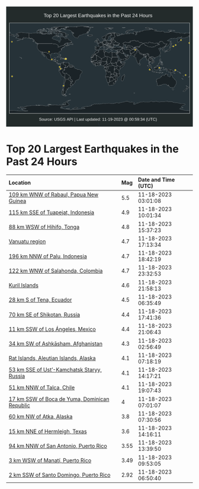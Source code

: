 ![Map](./map.png)

# Top 20 Largest Earthquakes in the Past 24 Hours

| Location | Mag | Date and Time (UTC) |
|:---|:---|:---|
| [109 km WNW of Rabaul, Papua New Guinea](https://earthquake.usgs.gov/earthquakes/eventpage/us6000lp9k) | 5.5 | 11-18-2023 03:01:08 |
| [115 km SSE of Tuapejat, Indonesia](https://earthquake.usgs.gov/earthquakes/eventpage/us6000lpaw) | 4.9 | 11-18-2023 10:01:34 |
| [88 km WSW of Hihifo, Tonga](https://earthquake.usgs.gov/earthquakes/eventpage/us6000lpc6) | 4.8 | 11-18-2023 15:37:23 |
| [Vanuatu region](https://earthquake.usgs.gov/earthquakes/eventpage/us6000lpc7) | 4.7 | 11-18-2023 17:13:34 |
| [196 km NNW of Palu, Indonesia](https://earthquake.usgs.gov/earthquakes/eventpage/us6000lpcn) | 4.7 | 11-18-2023 18:42:19 |
| [122 km WNW of Salahonda, Colombia](https://earthquake.usgs.gov/earthquakes/eventpage/us6000lpdj) | 4.7 | 11-18-2023 23:32:53 |
| [Kuril Islands](https://earthquake.usgs.gov/earthquakes/eventpage/us6000lpd7) | 4.6 | 11-18-2023 21:58:13 |
| [28 km S of Tena, Ecuador](https://earthquake.usgs.gov/earthquakes/eventpage/us6000lpa5) | 4.5 | 11-18-2023 06:35:49 |
| [70 km SE of Shikotan, Russia](https://earthquake.usgs.gov/earthquakes/eventpage/us6000lpca) | 4.4 | 11-18-2023 17:41:36 |
| [11 km SSW of Los Ángeles, Mexico](https://earthquake.usgs.gov/earthquakes/eventpage/us6000lpd5) | 4.4 | 11-18-2023 21:06:43 |
| [34 km SW of Ashkāsham, Afghanistan](https://earthquake.usgs.gov/earthquakes/eventpage/us6000lp9j) | 4.3 | 11-18-2023 02:56:49 |
| [Rat Islands, Aleutian Islands, Alaska](https://earthquake.usgs.gov/earthquakes/eventpage/us6000lpb3) | 4.1 | 11-18-2023 07:18:19 |
| [53 km SSE of Ust’-Kamchatsk Staryy, Russia](https://earthquake.usgs.gov/earthquakes/eventpage/us6000lpbt) | 4.1 | 11-18-2023 14:17:21 |
| [51 km NNW of Talca, Chile](https://earthquake.usgs.gov/earthquakes/eventpage/us6000lpcr) | 4.1 | 11-18-2023 19:07:43 |
| [17 km SSW of Boca de Yuma, Dominican Republic](https://earthquake.usgs.gov/earthquakes/eventpage/pr2023322000) | 4 | 11-18-2023 07:01:07 |
| [60 km NW of Atka, Alaska](https://earthquake.usgs.gov/earthquakes/eventpage/us6000lpb8) | 3.8 | 11-18-2023 07:30:56 |
| [15 km NNE of Hermleigh, Texas](https://earthquake.usgs.gov/earthquakes/eventpage/tx2023wpos) | 3.6 | 11-18-2023 14:16:11 |
| [94 km NNW of San Antonio, Puerto Rico](https://earthquake.usgs.gov/earthquakes/eventpage/pr2023322002) | 3.55 | 11-18-2023 13:39:50 |
| [3 km WSW of Manatí, Puerto Rico](https://earthquake.usgs.gov/earthquakes/eventpage/pr2023322001) | 3.49 | 11-18-2023 09:53:05 |
| [2 km SSW of Santo Domingo, Puerto Rico](https://earthquake.usgs.gov/earthquakes/eventpage/pr71431563) | 2.92 | 11-18-2023 06:50:40 |

